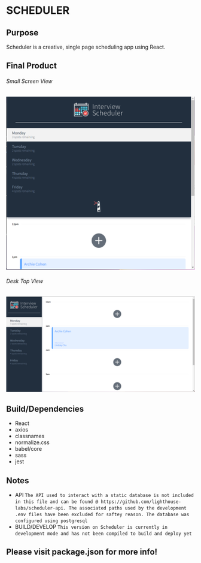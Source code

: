 # SCHEDULER

## Purpose

Scheduler is a creative, single page scheduling app using React.

## Final Product

###### Small Screen View

!["small screen optimization"](https://github.com/hopeVaughn/scheduler/blob/master/smallscreen-scheduler.png)

###### Desk Top View

!["desk-top optimization"](https://github.com/hopeVaughn/scheduler/blob/master/desktop-scheduler.png)

## Build/Dependencies

- React
- axios
- classnames
- normalize.css
- babel/core
- sass
- jest

## Notes

- API `The API used to interact with a static database is not included in this file and can be found @ https://github.com/lighthouse-labs/scheduler-api. The associated paths used by the development .env files have been excluded for saftey reason. The database was configured using postgresql `
- BUILD/DEVELOP `This version on Scheduler is currently in development mode and has not been compiled to build and deploy yet`

## Please visit package.json for more info!
